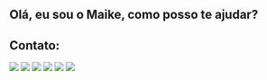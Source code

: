 ## Olá, eu sou o Maike, como posso te ajudar?

  ## Contato:
 
<div> 
<a href="https://www.linkedin.com/in/maikel-grutzmann/" target="_blank"><img src="https://img.shields.io/badge/-LinkedIn-%230077B5?style=for-the-badge&logo=linkedin&logoColor=black" target="_blank"></a> 
<a href = "mailto: myke.desenvolvedor@gmail.com"><img src="https://img.shields.io/badge/Gmail-e60000?style=for-the-badge&logo=gmail&logoColor=black" target="_blank"></a>
<a href = "mailto:maikel.grutzmann@hotmail.com"><img src="https://img.shields.io/badge/Outlook-0078D4?style=for-the-badge&logo=microsoft-outlook&logoColor=black" target="_blank"></a>
<a href="https://wa.me/555599111739?text=Olá,%20vi%20seu%20perfil%20no%20github,%20como%20voce%20está?" target="_blank"><img src="https://img.shields.io/badge/WhatsApp-048f29?style=for-the-badge&logo=whatsapp&logoColor=black" target="_blank"></a>
<a href="https://www.instagram.com/maikelseminsta/" target="_blank"><img src="https://img.shields.io/badge/-Instagram-ff0066?style=for-the-badge&logo=instagram&logoColor=black" target="_blank"></a>
<a href="https://twitter.com/mykegrutzmann" target="_blank"><img src="https://img.shields.io/badge/%20-TWITTER-blue?style=for-the-badge&logo=twitter&logoColor=black" target="_blank"></a>


</div>
